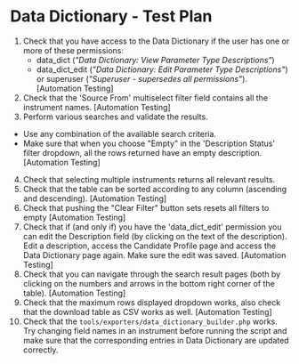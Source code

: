 # Data Dictionary - Test Plan  

1. Check that you have access to the Data Dictionary if the user has one or more of 
these permissions: 
   - data_dict (_"Data Dictionary: View Parameter Type Descriptions"_)
   - data_dict_edit (_"Data Dictionary: Edit Parameter Type Descriptions"_) or superuser (_"Superuser - supersedes all permissions"_).
  [Automation Testing]
2. Check that the 'Source From' multiselect filter field contains all the instrument names.
  [Automation Testing]
3. Perform various searches and validate the results. 
 - Use any combination of the available search criteria. 
 - Make sure that when you choose "Empty" in the 'Description Status' filter dropdown, all the rows 
 returned have an empty description.
  [Automation Testing]
4. Check that selecting multiple instruments returns all relevant results.
5. Check that the table can be sorted according to any column (ascending and descending).
  [Automation Testing]
6. Check that pushing the "Clear Filter" button sets resets all filters to empty
  [Automation Testing]
7. Check that if (and only if) you have the 'data_dict_edit' permission you can edit 
the Description field (by clicking on the text of the description). Edit a description, access the Candidate Profile page and 
access the Data Dictionary page again. Make sure the edit was saved.
  [Automation Testing]
8. Check that you can navigate through the search result pages (both by clicking on
the numbers and arrows in the bottom right corner of the table).
  [Automation Testing]
9. Check that the maximum rows displayed dropdown works, also check that the
download table as CSV works as well.
  [Automation Testing]
10. Check that the `tools/exporters/data_dictionary_builder.php` works. Try changing
field names in an instrument before running the script and make sure that the 
corresponding entries in Data Dictionary are updated correctly.
